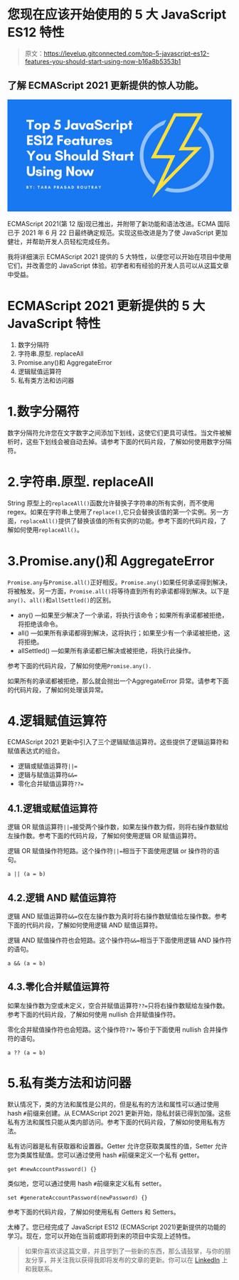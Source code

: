 # 您现在应该开始使用的 5 大 JavaScript ES12 特性

> 原文：<https://levelup.gitconnected.com/top-5-javascript-es12-features-you-should-start-using-now-b16a8b5353b1>

## 了解 ECMAScript 2021 更新提供的惊人功能。

![](img/a7bc83385a83e9995b012d51c44ebcc7.png)

ECMAScript 2021(第 12 版)现已推出，并附带了新功能和语法改进。ECMA 国际已于 2021 年 6 月 22 日最终确定规范。实现这些改进是为了使 JavaScript 更加健壮，并帮助开发人员轻松完成任务。

我将详细演示 ECMAScript 2021 提供的 5 大特性，以便您可以开始在项目中使用它们，并改善您的 JavaScript 体验。初学者和有经验的开发人员可以从这篇文章中受益。

# ECMAScript 2021 更新提供的 5 大 JavaScript 特性

1.  数字分隔符
2.  字符串.原型. replaceAll
3.  Promise.any()和 AggregateError
4.  逻辑赋值运算符
5.  私有类方法和访问器

# 1.数字分隔符

数字分隔符允许您在文字数字之间添加下划线，这使它们更具可读性。当文件被解析时，这些下划线会被自动去掉。请参考下面的代码片段，了解如何使用数字分隔符。

# 2.字符串.原型. replaceAll

String 原型上的`replaceAll()`函数允许替换子字符串的所有实例，而不使用 regex。如果在字符串上使用了`replace()`,它只会替换该值的第一个实例。另一方面，`replaceAll()`提供了替换该值的所有实例的功能。参考下面的代码片段，了解如何使用`replaceAll()`。

# 3.Promise.any()和 AggregateError

`Promise.any`与`Promise.all()`正好相反。`Promise.any()`如果任何承诺得到解决，将被触发。另一方面，`Promise.all()`将等待直到所有的承诺都得到解决。以下是`any()`、`all()`和`allSettled()`的区别。

*   any() —如果至少解决了一个承诺，将执行该命令；如果所有承诺都被拒绝，将拒绝该命令。
*   all() —如果所有承诺都得到解决，这将执行；如果至少有一个承诺被拒绝，这将拒绝。
*   allSettled() —如果所有承诺都已解决或被拒绝，将执行此操作。

参考下面的代码片段，了解如何使用`Promise.any().`

如果所有的承诺都被拒绝，那么就会抛出一个AggregateError 异常。请参考下面的代码片段，了解如何处理该异常。

# 4.逻辑赋值运算符

ECMAScript 2021 更新中引入了三个逻辑赋值运算符。这些提供了逻辑运算符和赋值表达式的组合。

*   逻辑或赋值运算符`||=`
*   逻辑与赋值运算符`&&=`
*   零化合并赋值运算符`??=`

## 4.1.逻辑或赋值运算符

逻辑 OR 赋值运算符`||=`接受两个操作数，如果左操作数为假，则将右操作数赋给左操作数。参考下面的代码片段，了解如何使用逻辑 OR 赋值运算符。

逻辑 OR 赋值操作符短路。这个操作符`||=`相当于下面使用逻辑 or 操作符的语句。

```
a || (a = b)
```

## 4.2.逻辑 AND 赋值运算符

逻辑 AND 赋值运算符`&&=`仅在左操作数为真时将右操作数赋值给左操作数。参考下面的代码片段，了解如何使用逻辑 AND 赋值运算符。

逻辑 AND 赋值操作符也会短路。这个操作符`&&=`相当于下面使用逻辑 AND 操作符的语句。

```
a && (a = b)
```

## 4.3.零化合并赋值运算符

如果左操作数为空或未定义，空合并赋值运算符`??=`只将右操作数赋给左操作数。参考下面的代码片段，了解如何使用 nullish 合并赋值操作符。

零化合并赋值操作符也会短路。这个操作符`??=` 等价于下面使用 nullish 合并操作符的语句。

```
a ?? (a = b)
```

# 5.私有类方法和访问器

默认情况下，类的方法和属性是公共的，但是私有的方法和属性可以通过使用 hash `#`前缀来创建。从 ECMAScript 2021 更新开始，隐私封装已得到加强。这些私有方法和属性只能从类内部访问。参考下面的代码片段，了解如何使用私有方法。

私有访问器是私有获取器和设置器。Getter 允许您获取类属性的值，Setter 允许您为类属性赋值。您可以通过使用 hash `#`前缀来定义一个私有 getter。

```
get #newAccountPassword() {}
```

类似地，您可以通过使用 hash `#`前缀来定义私有 setter。

```
set #generateAccountPassword(newPassword) {}
```

参考下面的代码片段，了解如何使用私有 Getters 和 Setters。

太棒了。您已经完成了 JavaScript ES12 (ECMAScript 2021)更新提供的功能的学习。现在，您可以开始在当前或即将到来的项目中实现上述特性。

> 如果你喜欢读这篇文章，并且学到了一些新的东西，那么请鼓掌，与你的朋友分享，并关注我以获得我即将发布的文章的更新。你可以在 [LinkedIn](https://www.linkedin.com/in/tara-prasad-routray-b83027145/) 上和我联系。